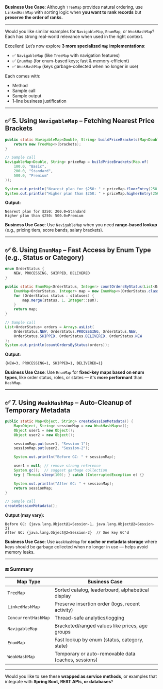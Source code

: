
**Business Use Case**: Although `TreeMap` provides natural ordering, use `LinkedHashMap` with sorting logic when **you want to rank records** but **preserve the order of ranks**.

---

Would you like similar examples for `NavigableMap`, `EnumMap`, or `WeakHashMap`? Each has strong real-world relevance when used in the right context.


Excellent! Let’s now explore **3 more specialized `Map` implementations**:

* ✅ `NavigableMap` (like `TreeMap` with navigation features)
* ✅ `EnumMap` (for enum-based keys; fast & memory-efficient)
* ✅ `WeakHashMap` (keys garbage-collected when no longer in use)

Each comes with:

* Method
* Sample call
* Sample output
* 1-line business justification

---

## ✅ 5. **Using `NavigableMap`** – Fetching Nearest Price Brackets

```java
public static NavigableMap<Double, String> buildPriceBrackets(Map<Double, String> brackets) {
    return new TreeMap<>(brackets);
}

// Sample call
NavigableMap<Double, String> priceMap = buildPriceBrackets(Map.of(
    100.0, "Basic",
    200.0, "Standard",
    500.0, "Premium"
));

System.out.println("Nearest plan for $250: " + priceMap.floorEntry(250.0));
System.out.println("Higher plan than $250: " + priceMap.higherEntry(250.0));
```

**Output:**

```
Nearest plan for $250: 200.0=Standard
Higher plan than $250: 500.0=Premium
```

**Business Use Case**: Use `NavigableMap` when you need **range-based lookup** (e.g., pricing tiers, score bands, salary brackets).

---

## ✅ 6. **Using `EnumMap`** – Fast Access by Enum Type (e.g., Status or Category)

```java
enum OrderStatus {
    NEW, PROCESSING, SHIPPED, DELIVERED
}

public static EnumMap<OrderStatus, Integer> countOrdersByStatus(List<OrderStatus> statuses) {
    EnumMap<OrderStatus, Integer> map = new EnumMap<>(OrderStatus.class);
    for (OrderStatus status : statuses) {
        map.merge(status, 1, Integer::sum);
    }
    return map;
}

// Sample call
List<OrderStatus> orders = Arrays.asList(
    OrderStatus.NEW, OrderStatus.PROCESSING, OrderStatus.NEW,
    OrderStatus.SHIPPED, OrderStatus.DELIVERED, OrderStatus.NEW
);
System.out.println(countOrdersByStatus(orders));
```

**Output:**

```
{NEW=3, PROCESSING=1, SHIPPED=1, DELIVERED=1}
```

**Business Use Case**: Use `EnumMap` for **fixed-key maps based on enum types**, like order status, roles, or states — it's **more performant** than `HashMap`.

---

## ✅ 7. **Using `WeakHashMap`** – Auto-Cleanup of Temporary Metadata

```java
public static Map<Object, String> createSessionMetadata() {
    Map<Object, String> sessionMap = new WeakHashMap<>();
    Object user1 = new Object();
    Object user2 = new Object();

    sessionMap.put(user1, "Session-1");
    sessionMap.put(user2, "Session-2");

    System.out.println("Before GC: " + sessionMap);

    user1 = null; // remove strong reference
    System.gc();  // suggest garbage collection
    try { Thread.sleep(100); } catch (InterruptedException e) {}

    System.out.println("After GC: " + sessionMap);
    return sessionMap;
}

// Sample call
createSessionMetadata();
```

**Output (may vary):**

```
Before GC: {java.lang.Object@1=Session-1, java.lang.Object@2=Session-2}
After GC: {java.lang.Object@2=Session-2}  // One key GC'd
```

**Business Use Case**: Use `WeakHashMap` for **cache or metadata storage** where keys should be garbage collected when no longer in use — helps avoid memory leaks.

---

### 🔚 Summary

| Map Type            | Business Case                                       |
| ------------------- | --------------------------------------------------- |
| `TreeMap`           | Sorted catalog, leaderboard, alphabetical display   |
| `LinkedHashMap`     | Preserve insertion order (logs, recent activity)    |
| `ConcurrentHashMap` | Thread-safe analytics/logging                       |
| `NavigableMap`      | Bracketed/ranged values like prices, age groups     |
| `EnumMap`           | Fast lookup by enum (status, category, state)       |
| `WeakHashMap`       | Temporary or auto-removable data (caches, sessions) |

---

Would you like to see these **wrapped as service methods**, or examples that integrate with **Spring Boot, REST APIs, or databases**?
